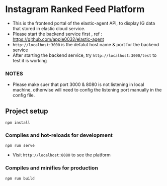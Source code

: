 # Instagram Ranked Feed Platform
- This is the frontend portal of the elastic-agent API, to display IG data that stored in elastic cloud service.
- Please start the backend service first , ref : https://github.com/apple0032/elastic-agent
- `http://localhost:3000` is the defalut host name & port for the backend service
- After starting the backend service, try `http://localhost:3000/test` to test it is working

### NOTES
- Please make suer that port 3000 & 8080 is not listening in local machine, otherwise will need to config the listening port manually in the config file. 

## Project setup
```
npm install
```

### Compiles and hot-reloads for development
```
npm run serve
```
- Visit `http://localhost:8080` to see the platform

### Compiles and minifies for production
```
npm run build
```
